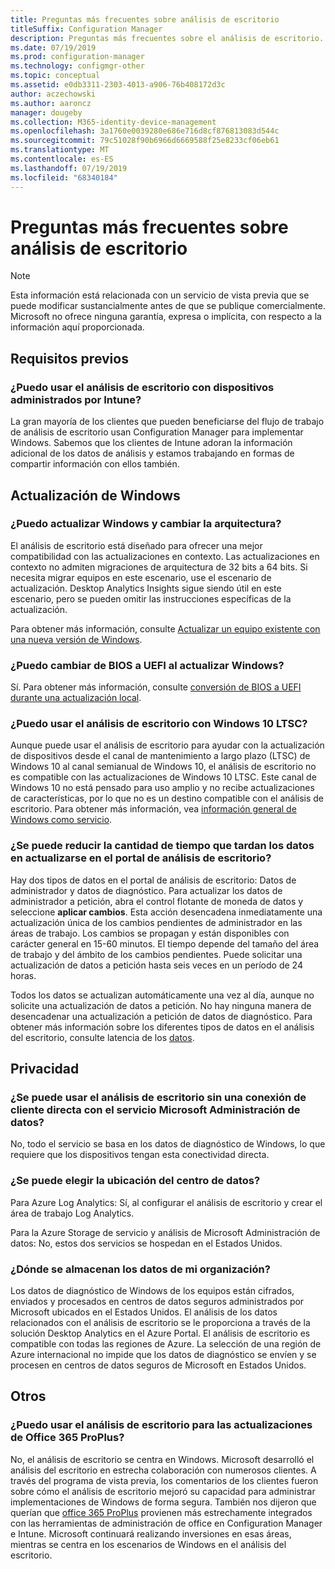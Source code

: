 ```yaml
---
title: Preguntas más frecuentes sobre análisis de escritorio
titleSuffix: Configuration Manager
description: Preguntas más frecuentes sobre el análisis de escritorio.
ms.date: 07/19/2019
ms.prod: configuration-manager
ms.technology: configmgr-other
ms.topic: conceptual
ms.assetid: e0db3311-2303-4013-a906-76b408172d3c
author: aczechowski
ms.author: aaroncz
manager: dougeby
ms.collection: M365-identity-device-management
ms.openlocfilehash: 3a1760e0039280e686e716d8cf876813083d544c
ms.sourcegitcommit: 79c51028f90b6966d6669588f25e8233cf06eb61
ms.translationtype: MT
ms.contentlocale: es-ES
ms.lasthandoff: 07/19/2019
ms.locfileid: "68340184"
---
```

# <a name="desktop-analytics-faq"></a>Preguntas más frecuentes sobre análisis de escritorio

> [!Note]  
> Esta información está relacionada con un servicio de vista previa que se puede modificar sustancialmente antes de que se publique comercialmente. Microsoft no ofrece ninguna garantía, expresa o implícita, con respecto a la información aquí proporcionada.  

## <a name="prerequisites"></a>Requisitos previos 

### <a name="can-i-use-desktop-analytics-with-intune-managed-devices"></a>¿Puedo usar el análisis de escritorio con dispositivos administrados por Intune? 

La gran mayoría de los clientes que pueden beneficiarse del flujo de trabajo de análisis de escritorio usan Configuration Manager para implementar Windows. Sabemos que los clientes de Intune adoran la información adicional de los datos de análisis y estamos trabajando en formas de compartir información con ellos también.

## <a name="windows-upgrade"></a>Actualización de Windows

### <a name="can-i-upgrade-windows-and-change-architecture"></a>¿Puedo actualizar Windows y cambiar la arquitectura?

El análisis de escritorio está diseñado para ofrecer una mejor compatibilidad con las actualizaciones en contexto. Las actualizaciones en contexto no admiten migraciones de arquitectura de 32 bits a 64 bits. Si necesita migrar equipos en este escenario, use el escenario de actualización. Desktop Analytics Insights sigue siendo útil en este escenario, pero se pueden omitir las instrucciones específicas de la actualización.

Para obtener más información, consulte [Actualizar un equipo existente con una nueva versión de Windows](/sccm/osd/deploy-use/refresh-an-existing-computer-with-a-new-version-of-windows).

### <a name="can-i-change-from-bios-to-uefi-when-upgrading-windows"></a>¿Puedo cambiar de BIOS a UEFI al actualizar Windows?

Sí. Para obtener más información, consulte [conversión de BIOS a UEFI durante una actualización local](/sccm/osd/deploy-use/task-sequence-steps-to-manage-bios-to-uefi-conversion#convert-from-bios-to-uefi-during-an-in-place-upgrade).

### <a name="can-i-use-desktop-analytics-with-windows-10-ltsc"></a>¿Puedo usar el análisis de escritorio con Windows 10 LTSC?

Aunque puede usar el análisis de escritorio para ayudar con la actualización de dispositivos desde el canal de mantenimiento a largo plazo (LTSC) de Windows 10 al canal semianual de Windows 10, el análisis de escritorio no es compatible con las actualizaciones de Windows 10 LTSC. Este canal de Windows 10 no está pensado para uso amplio y no recibe actualizaciones de características, por lo que no es un destino compatible con el análisis de escritorio. Para obtener más información, vea [información general de Windows como servicio](https://docs.microsoft.com/windows/deployment/update/waas-overview#long-term-servicing-channel).

### <a name="can-i-reduce-the-amount-of-time-it-takes-for-data-to-refresh-in-my-desktop-analytics-portal"></a>¿Se puede reducir la cantidad de tiempo que tardan los datos en actualizarse en el portal de análisis de escritorio?

Hay dos tipos de datos en el portal de análisis de escritorio: Datos de administrador y datos de diagnóstico. Para actualizar los datos de administrador a petición, abra el control flotante de moneda de datos y seleccione **aplicar cambios**. Esta acción desencadena inmediatamente una actualización única de los cambios pendientes de administrador en las áreas de trabajo. Los cambios se propagan y están disponibles con carácter general en 15-60 minutos. El tiempo depende del tamaño del área de trabajo y del ámbito de los cambios pendientes. Puede solicitar una actualización de datos a petición hasta seis veces en un período de 24 horas. 

Todos los datos se actualizan automáticamente una vez al día, aunque no solicite una actualización de datos a petición. No hay ninguna manera de desencadenar una actualización a petición de datos de diagnóstico. Para obtener más información sobre los diferentes tipos de datos en el análisis del escritorio, consulte latencia de los [datos](/sccm/desktop-analytics/troubleshooting#data-latency).

## <a name="privacy"></a>Privacidad

### <a name="can-desktop-analytics-be-used-without-a-direct-client-connection-to-the-microsoft-data-management-service"></a>¿Se puede usar el análisis de escritorio sin una conexión de cliente directa con el servicio Microsoft Administración de datos?

No, todo el servicio se basa en los datos de diagnóstico de Windows, lo que requiere que los dispositivos tengan esta conectividad directa.

### <a name="can-i-choose-the-data-center-location"></a>¿Se puede elegir la ubicación del centro de datos?

Para Azure Log Analytics: Sí, al configurar el análisis de escritorio y crear el área de trabajo Log Analytics.

Para la Azure Storage de servicio y análisis de Microsoft Administración de datos: No, estos dos servicios se hospedan en el Estados Unidos.

### <a name="where-is-my-organizations-data-stored"></a>¿Dónde se almacenan los datos de mi organización?

Los datos de diagnóstico de Windows de los equipos están cifrados, enviados y procesados en centros de datos seguros administrados por Microsoft ubicados en el Estados Unidos. El análisis de los datos relacionados con el análisis de escritorio se le proporciona a través de la solución Desktop Analytics en el Azure Portal. El análisis de escritorio es compatible con todas las regiones de Azure. La selección de una región de Azure internacional no impide que los datos de diagnóstico se envíen y se procesen en centros de datos seguros de Microsoft en Estados Unidos.

## <a name="other"></a>Otros

### <a name="can-i-use-desktop-analytics-for-my-office-365-proplus-upgrades"></a>¿Puedo usar el análisis de escritorio para las actualizaciones de Office 365 ProPlus?

No, el análisis de escritorio se centra en Windows. Microsoft desarrolló el análisis del escritorio en estrecha colaboración con numerosos clientes. A través del programa de vista previa, los comentarios de los clientes fueron sobre cómo el análisis de escritorio mejoró su capacidad para administrar implementaciones de Windows de forma segura. También nos dijeron que querían que [office 365 ProPlus](/sccm/sum/deploy-use/office-365-dashboard#bkmk_o365_readiness) provienen más estrechamente integrados con las herramientas de administración de office en Configuration Manager e Intune. Microsoft continuará realizando inversiones en esas áreas, mientras se centra en los escenarios de Windows en el análisis del escritorio.
